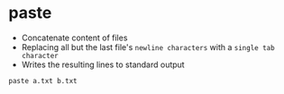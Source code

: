 # paste

- Concatenate content of files
- Replacing all but the last file's `newline characters` with a `single tab character`
- Writes the resulting lines to standard output

```shell
paste a.txt b.txt
```
